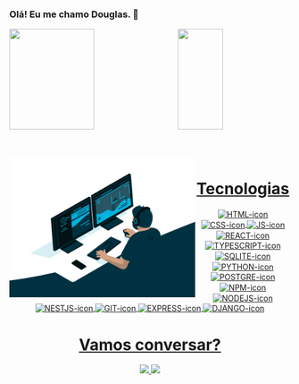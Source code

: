 ### Olá! Eu me chamo Douglas. 👋

<div>
  <a href="https://github.com/douglasdinizkenzie"/>
  <img  height="180em" width="55%" src="https://github-readme-stats.vercel.app/api?username=douglasdinizkenzie&show_icons=true&theme=dark&include_all_commits=true&count_private=true"/>
  <img align="right" height="180em" width="40%" src="https://github-readme-stats.vercel.app/api/top-langs/?username=douglasdinizkenzie&layout=compact&langs_count=16&theme=dark"/>
</div>

  ##

<div  align="center"> 
  <div  style="display: inline_block"><br>
    <img align="left" height="250" alt="coding-time" src="code.gif">
    <h1 align="center">Tecnologias</h1>
    <img align="center" height="40" width="50" alt="HTML-icon"  src="https://cdn.jsdelivr.net/gh/devicons/devicon/icons/html5/html5-plain-wordmark.svg">
     <img align="center" height="40" width="50" alt="CSS-icon"  src="https://cdn.jsdelivr.net/gh/devicons/devicon/icons/css3/css3-plain-wordmark.svg">
     <img align="center" height="40" width="50" alt="JS-icon"  src="https://cdn.jsdelivr.net/gh/devicons/devicon/icons/javascript/javascript-original.svg">
     <img align="center" height="40" width="50" alt="REACT-icon"  src="https://cdn.jsdelivr.net/gh/devicons/devicon/icons/react/react-original-wordmark.svg">
    <img align="center" height="40" width="50" alt="TYPESCRIPT-icon"  src="https://cdn.jsdelivr.net/gh/devicons/devicon/icons/typescript/typescript-original.svg">
     <img align="center" height="40" width="50" alt="SQLITE-icon"  src="https://cdn.jsdelivr.net/gh/devicons/devicon/icons/sqlite/sqlite-original-wordmark.svg">
     <img align="center" height="40" width="50" alt="PYTHON-icon"  src="https://cdn.jsdelivr.net/gh/devicons/devicon/icons/python/python-original-wordmark.svg">
      <img align="center" height="40" width="50" alt="POSTGRE-icon"  src="https://cdn.jsdelivr.net/gh/devicons/devicon/icons/postgresql/postgresql-plain-wordmark.svg">
    <img align="center" height="40" width="50" alt="NPM-icon"  src="https://cdn.jsdelivr.net/gh/devicons/devicon/icons/npm/npm-original-wordmark.svg">
     <img align="center" height="40" width="50" alt="NODEJS-icon"  src="https://cdn.jsdelivr.net/gh/devicons/devicon/icons/nodejs/nodejs-original.svg">
    <img align="center" height="40" width="50" alt="NESTJS-icon"  src="https://cdn.jsdelivr.net/gh/devicons/devicon/icons/nestjs/nestjs-plain.svg" >
    <img align="center" height="40" width="50" alt="GIT-icon"  src="https://cdn.jsdelivr.net/gh/devicons/devicon/icons/git/git-original.svg" >
    <img align="center" height="40" width="50" alt="EXPRESS-icon"  src="https://cdn.jsdelivr.net/gh/devicons/devicon/icons/express/express-original.svg" >
     <img align="center" height="40" width="50" alt="DJANGO-icon"  src="https://cdn.jsdelivr.net/gh/devicons/devicon/icons/django/django-plain.svg" >
   </div>
    

  <div align="center">
  <h1 align="center">Vamos conversar?</h1>
    <a href = "mailto: douglasslycooper@gmail.com">
      <img width="100" src="https://img.shields.io/badge/Gmail-D14836?style=for-the-badge&logo=gmail&logoColor=white">
    </a>
    <a href = "https://www.linkedin.com/in/douglas-diniz-/">
      <img width="128" src="https://img.shields.io/badge/LinkedIn-0077B5?style=for-the-badge&logo=linkedin&logoColor=white">
    </a>
  </div>
</div>
  

